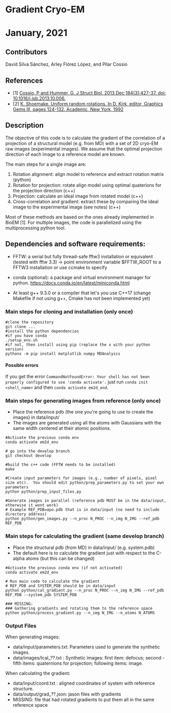 # Gradient Cryo-EM
# January, 2021
## Contributors
David Silva Sánchez, Arley Flórez López, and Pilar Cossio

## References
* [1] [Cossio, P and Hummer, G. J Struct Biol. 2013 Dec;184(3):427-37. doi: 10.1016/j.jsb.2013.10.006.](http://www.ncbi.nlm.nih.gov/pubmed/24161733)
* [2] [K. Shoemake. Uniform random rotations. In D. Kirk, editor, Graphics Gems III, pages 124-132. Academic, New York, 1992](https://www.sciencedirect.com/book/9780124096738/graphics-gems-iii-ibm-version)

## Description

The objective of this code is to calculate the gradient of the correlation of a projection of a structural model (e.g. from MD) with a set of 2D cryo-EM raw images (experimental images). We assume that the optimal projection direction of each image to a reference model are known.

The main steps for a single image are:
1) Rotation alignment: align model to reference and extract rotation matrix (python)
2) Rotation for projection: rotate align model using optimal quaterions for the projection direction (c++)
3) Projection: calculate an ideal image from rotated model (c++)
4) Cross-correlation and gradient: extract these by comparing the ideal image to the experimental image (see notes) (c++)

Most of these methods are based on the ones already implemented in BioEM [1]. For multiple images, the code is parallelized using the multiprocessing python tool. 

## Dependencies and software requirements:

* FFTW: a serial but fully thread-safe fftw3 installation or equivalent (tested with fftw 3.3)
     -> point environment variable $FFTW_ROOT to a FFTW3 installation or use ccmake to specify

* conda (optional): a package and virtual environment manager for python. https://docs.conda.io/en/latest/miniconda.html
* At least g++ 9.3.0 or a compiler that let's you use C++17 (change Makefile if not using g++, Cmake has not been implemented yet)

### Main steps for cloning and installation (only once)

```
#clone the repository
git clone ...
#install the python dependencies
#if you have conda
./setup_env.sh
#if not, then install using pip (replace the x with your python version)
pythonx -m pip install matplotlib numpy MDAnalysis
```
#### Possible errors
If you get the error `CommandNotFoundError: Your shell has not been properly configured to use 'conda activate'.` just run `conda init <shell_name>` and then `conda activate em2d_end`.

### Main steps for generating images from reference (only once)

* Place the reference pdb (the one you're going to use to create the images) in data/input/
* The images are generated using all the atoms with Gaussians with the same width centered at their atomic positions.

```
#Activate the previous conda env
conda activate em2d_env

# go into the develop branch
git checkout develop

#build the c++ code (FFTW needs to be installed)
make

#Create input parameters for images (e.g., number of pixels, pixel size etc).  You should edit python/prep_parameters.py to set your own parameters
python python/prep_input_files.py

#Generate images in parallel (reference pdb MUST be in the data/input, otherwise it wont work)
# Example REF_PDB=apo.pdb that is in data/input (no need to include directory address)
python python/gen_images.py --n_proc N_PROC --n_img N_IMG --ref_pdb REF_PDB
```

### Main steps for calculating the gradient (same develop branch)

* Place the structural pdb (from MD) in data/input/ (e.g. system.pdb)
* The default here is to calculate the gradient just with respect to the C-alpha atoms (but this can be changed)

```
#Activate the previous conda env (if not activated)
conda activate em2d_env

# Run main code to calculate the gradient 
# REF_PDB and SYSTEM_PDB should be in data/input
python python/cal_gradient.py --n_proc N_PROC --n_img N_IMG --ref_pdb REF_PDB --system_pdb SYSTEM_PDB

### MISSING:
### Gathering gradients and rotating them to the reference space
python python/process_gradient.py --n_img N_IMG --n_atoms N_ATOMS

```
### Output Files
When generating images: 
* data/input/parameters.txt: Parameters used to generate the synthetic images.
* data/images/Ical_??.txt : Synthetic images: first item: defocus; second - fifth items: quaternions for projection; following items: image.

When calculating the gradient:
* data/input/coord.txt : aligned coordinates of system with reference structure.
* data/output/grad_??.json: jason files with gradients
* MISSING: file that had rotated gradients to put them all in the same reference space
